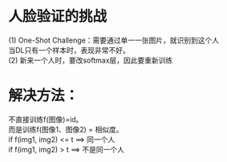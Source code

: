 # 人脸验证的挑战 

(1) One-Shot Challenge：需要通过单一一张图片，就识别到这个人  
当DL只有一个样本时，表现非常不好。  
(2) 新来一个人时，要改softmax层，因此要重新训练  

# 解决方法：  

不直接训练f(图像)=id。  
而是训练f(图像1、图像2) = 相似度。  
if f(img1, img2) <= t ==> 同一个人  
if f(img1, img2) > t  ==> 不是同一个人